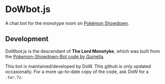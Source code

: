DoWbot.js
=======================

A chat bot for the monotype room on [Pokémon Showdown][1]. 

  [1]: http://www.pokemonshowdown.com/monotype

Development
-----------
DoWbot.js is the descendant of **The Lord Monotyke**, which was built from the [Pokemon-Showdown-Bot code by Quinella][2].
 
 [2]: https://github.com/Quinella/Pokemon-Showdown-Bot/

This bot is maintained/developed by DoW.
This github is only updated occasionally. For a more up-to-date copy of the code, ask DoW for a `.tar.7z`.

